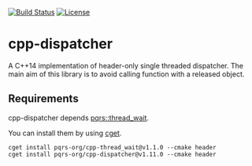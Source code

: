 [![Build Status](https://travis-ci.org/pqrs-org/cpp-dispatcher.svg?branch=master)](https://travis-ci.org/pqrs-org/cpp-dispatcher)
[![License](https://img.shields.io/badge/license-Boost%20Software%20License-blue.svg)](https://github.com/pqrs-org/cpp-dispatcher/blob/master/LICENSE.md)

# cpp-dispatcher

A C++14 implementation of header-only single threaded dispatcher.
The main aim of this library is to avoid calling function with a released object.

## Requirements

cpp-dispatcher depends [pqrs::thread_wait](https://github.com/pqrs-org/cpp-thread_wait).

You can install them by using [cget](https://github.com/pfultz2/cget).

```shell
cget install pqrs-org/cpp-thread_wait@v1.1.0 --cmake header
cget install pqrs-org/cpp-dispatcher@v1.11.0 --cmake header
```
